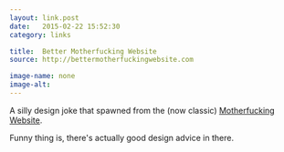 ```yaml
---
layout: link.post
date:   2015-02-22 15:52:30
category: links

title:  Better Motherfucking Website
source: http://bettermotherfuckingwebsite.com

image-name: none 
image-alt:
---
```


A silly design joke that spawned from the (now classic) [Motherfucking Website](http://motherfuckingwebsite.com). 

Funny thing is, there's actually good design advice in there.






